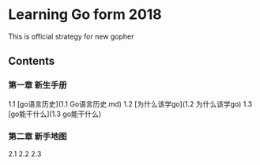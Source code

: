 # Learning Go form 2018
This is official strategy for new gopher

## Contents 

### 第一章 新生手册
 1.1 [go语言历史](1.1 Go语言历史.md)
 1.2 [为什么该学go](1.2 为什么该学go)
 1.3 [go能干什么](1.3 go能干什么)
 
### 第二章 新手地图
2.1
2.2
2.3

